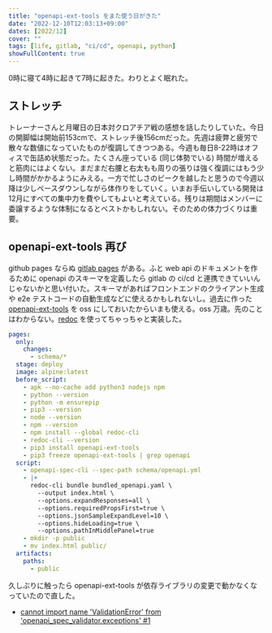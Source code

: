 ```yaml
---
title: "openapi-ext-tools をまた使う日がきた"
date: "2022-12-10T12:03:13+09:00"
dates: [2022/12]
cover: ""
tags: [life, gitlab, "ci/cd", openapi, python]
showFullContent: true
---
```


0時に寝て4時に起きて7時に起きた。わりとよく眠れた。

## ストレッチ

トレーナーさんと月曜日の日本対クロアチア戦の感想を話したりしていた。今日の開脚幅は開始前153cmで、ストレッチ後156cmだった。先週は疲弊と疲労で散々な数値になっていたものが復調してきつつある。今週も毎日8-22時はオフィスで缶詰め状態だった。たくさん座っている (同じ体勢でいる) 時間が増えると筋肉にはよくない。まだまだ右腰と右太もも周りの張りは強く復調にはもう少し時間がかかるようにみえる。一方で忙しさのピークを越したと思うので今週以降は少しペースダウンしながら体作りをしていく。いまお手伝いしている開発は12月にすべての集中力を費やしてもよいと考えている。残りは期間はメンバーに委譲するような体制になるとベストかもしれない。そのための体力づくりは重要。

## openapi-ext-tools 再び

github pages ならぬ [gitlab pages](https://docs.gitlab.com/ee/user/project/pages/) がある。ふと web api のドキュメントを作るために openapi のスキーマを定義したら gitlab の ci/cd と連携できていいんじゃないかと思い付いた。スキーマがあればフロントエンドのクライアント生成や e2e テストコードの自動生成などに使えるかもしれないし。過去に作った [openapi-ext-tools](https://pypi.org/project/openapi-ext-tools/) を oss にしておいたからいまも使える。oss 万歳。先のことはわからない。[redoc](https://github.com/Redocly/redoc) を使ってちゃっちゃと実装した。

```yml
pages:
  only:
    changes:
      - schema/*
  stage: deploy
  image: alpine:latest
  before_script:
    - apk --no-cache add python3 nodejs npm
    - python --version
    - python -m ensurepip
    - pip3 --version
    - node --version
    - npm --version
    - npm install --global redoc-cli
    - redoc-cli --version
    - pip3 install openapi-ext-tools
    - pip3 freeze openapi-ext-tools | grep openapi
  script:
    - openapi-spec-cli --spec-path schema/openapi.yml
    - |+
      redoc-cli bundle bundled_openapi.yaml \
        --output index.html \
        --options.expandResponses=all \
        --options.requiredPropsFirst=true \
        --options.jsonSampleExpandLevel=10 \
        --options.hideLoading=true \
        --options.pathInMiddlePanel=true
    - mkdir -p public
    - mv index.html public/
  artifacts:
    paths:
      - public
```

久しぶりに触ったら openapi-ext-tools が依存ライブラリの変更で動かなくなっていたので直した。

* [cannot import name 'ValidationError' from 'openapi_spec_validator.exceptions' #1](https://github.com/t2y/openapi-ext-tools/issues/1)
